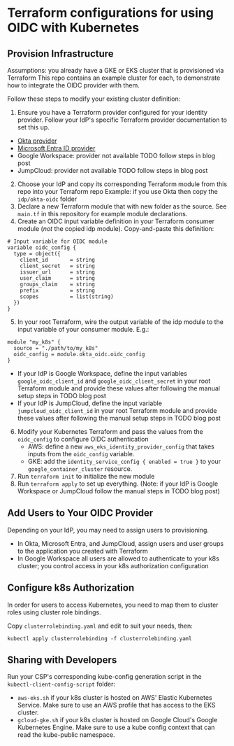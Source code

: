 # Terraform configurations for using OIDC with Kubernetes

## Provision Infrastructure

Assumptions: you already have a GKE or EKS cluster that is provisioned via Terraform
This repo contains an example cluster for each, to demonstrate how to integrate the OIDC provider with them.

Follow these steps to modify your existing cluster definition:

1. Ensure you have a Terraform provider configured for your identity provider. 
   Follow your IdP's specific Terraform provider documentation to set this up.
  - [Okta provider](https://registry.terraform.io/providers/okta/okta/latest/docs)
  - [Microsoft Entra ID provider](https://registry.terraform.io/providers/hashicorp/azuread/latest/docs)
  - Google Workspace: provider not available TODO follow steps in blog post
  - JumpCloud: provider not available TODO follow steps in blog post
2. Choose your IdP and copy its corresponding Terraform module from this repo into your Terraform repo
   Example: if you use Okta then copy the `idp/okta-oidc` folder
3. Declare a new Terraform module that with new folder as the source. See `main.tf` in
   this repository for example module declarations.
4. Create an OIDC input variable definition in your Terraform consumer module (_not_ the copied idp
   module). Copy-and-paste this definition:

```
# Input variable for OIDC module
variable oidc_config {
  type = object({
    client_id       = string
    client_secret   = string
    issuer_url      = string
    user_claim      = string
    groups_claim    = string
    prefix          = string
    scopes          = list(string)
  })
}
```

5. In your root Terraform, wire the output variable of the idp module to the
   input variable of your consumer module. E.g.:

```
module "my_k8s" {
  source = "./path/to/my_k8s"
  oidc_config = module.okta_oidc.oidc_config
}
```
  - If your IdP is Google Workspace, define the input variables `google_oidc_client_id` and `google_oidc_client_secret` in your root Terraform module and provide these values after following the manual setup steps in TODO blog post
  - If your IdP is JumpCloud, define the input variable `jumpcloud_oidc_client_id` in your root Terraform module and provide these values after following the manual setup steps in TODO blog post


6. Modify your Kubernetes Terraform and pass the values from the `oidc_config` to configure OIDC authentication
   - AWS: define a new `aws_eks_identity_provider_config` that takes inputs from the `oidc_config` variable.
   - GKE: add the `identity_service_config { enabled = true }` to your `google_container_cluster` resource.
7. Run `terraform init` to initialize the new module
8. Run `terraform apply` to set up everything. (Note: if your IdP is Google Workspace or JumpCloud follow the manual steps in TODO blog post)

## Add Users to Your OIDC Provider

Depending on your IdP, you may need to assign users to provisioning.

- In Okta, Microsoft Entra, and JumpCloud, assign users and user groups to the application you created with Terraform
- In Google Workspace all users are allowed to authenticate to your k8s cluster; you control access in your k8s authorization configuration

## Configure k8s Authorization

In order for users to access Kubernetes, you need to map them to cluster roles using cluster role bindings.

Copy `clusterrolebinding.yaml` and edit to suit your needs, then:

```
kubectl apply clusterrolebinding -f clusterrolebinding.yaml
```

## Sharing with Developers

Run your CSP's corresponding kube-config generation script in the `kubectl-client-config-script` folder:
- `aws-eks.sh` if your k8s cluster is hosted on AWS' Elastic Kubernetes Service. Make sure to use an AWS profile that has access to the EKS cluster.
- `gcloud-gke.sh` if your k8s cluster is hosted on Google Cloud's Google Kubernetes Engine. Make sure to use a kube config context that can read the kube-public namespace.
